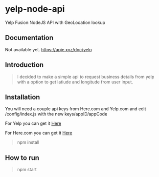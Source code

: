 # yelp-node-api
Yelp Fusion NodeJS API with GeoLocation lookup
## Documentation
Not available yet.
https://apie.xyz/doc/yelp
## Introduction


> I decided to make a simple api to request business details from yelp with a option to get latiude and longitude from user input.

## Installation
You will need a couple api keys from Here.com and Yelp.com and edit /config/index.js with the new keys/appID/appCode

For Yelp you can get it [Here](https://www.yelp.com/developers/v3/manage_app)

For Here.com you can get it [Here](https://developer.here.com/?create=Freemium-Basic&keepState=true&step=account)

> npm install

## How to run

> npm start

